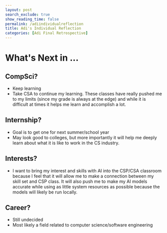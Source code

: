 ```yaml
---
layout: post 
search_exclude: true
show_reading_time: false
permalink: /adiindividualreflection
title: Adi's Individual Reflection
categories: [Adi Final Retrospective]
---
```


# What's Next in ...

## CompSci?
 - Keep learning
 - Take CSA to continue my learning. These classes have really pushed me to my limits (since my grade is always at the edge) and while it is difficult at times it helps me learn and accomplish a lot.

## Internship?
 - Goal is to get one for next summer/school year
 - May look good to colleges, but more importantly it will help me deeply learn about what it is like to work in the CS industry. 

## Interests?
 - I want to bring my interest and skills with AI into the CSP/CSA classroom because I feel that it will allow me to make a connection between my skill set and CSP class. It will also push me to make my AI models accurate while using as little system resources as possible because the models will likely be run locally. 

## Career? 
 - Still undecided
 - Most likely a field related to computer science/software engineering
